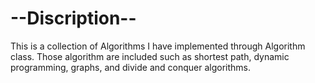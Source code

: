  # --Discription--
 
   This is a collection of Algorithms I have implemented through Algorithm class.
   Those algorithm are included such as shortest path, dynamic programming, graphs, and divide and conquer algorithms.  
